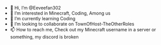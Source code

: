 - 👋 Hi, I’m @Eeveefan302
- 👀 I’m interested in Minecraft, Coding, Among us
- 🌱 I’m currently learning Coding
- 💞️ I’m looking to collaborate on TownOfHost-TheOtherRoles
- 📫 How to reach me, Check out my Minecraft username in a server or something, my discord is broken

<!---
Eeveefan302/Eeveefan302 is a ✨ special ✨ repository because its `README.md` (this file) appears on your GitHub profile.
You can click the Preview link to take a look at your changes.
--->
